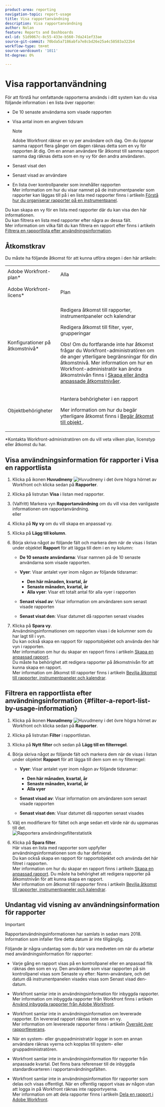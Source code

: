 ```yaml
---
product-area: reporting
navigation-topic: report-usage
title: Visa rapportanvändning
description: Visa rapportanvändning
author: Nolan
feature: Reports and Dashboards
exl-id: 51d9067c-8c55-433e-b560-7da241ef33ae
source-git-commit: 70bda5a7186abfa7e8cbd26e25a4c58583a322b4
workflow-type: tm+mt
source-wordcount: '1011'
ht-degree: 0%

---
```


# Visa rapportanvändning

<!--
<p data-mc-conditions="QuicksilverOrClassic.Draft mode">(NOTE: : *** DO NOT CHANGE, REMOVE, CHANGE LINK, RENAME THIS ARTICLE- IT IS LINKED TO THE PENDO GUIDE FOR THE MAIN REPORTS AREA***)</p>
-->

För att förstå hur omfattande rapporterna används i ditt system kan du visa följande information i en lista över rapporter:

* De 10 senaste användarna som visade rapporten
* Visa antal inom en angiven tidsram

  >[!NOTE]
  >
  >Adobe Workfront räknar en vy per användare och dag. Om du öppnar samma rapport flera gånger om dagen räknas detta som en vy för rapporten åt dig. Om en annan användare får åtkomst till samma rapport samma dag räknas detta som en ny vy för den andra användaren.

* Senast visat den
* Senast visad av användare
* En lista över kontrollpaneler som innehåller rapporten\
  Mer information om hur du visar namnet på de instrumentpaneler som rapporter kan läggas till på i en lista med rapporter finns i artikeln [Förstå hur du organiserar rapporter på en instrumentpanel](../../../reports-and-dashboards/reports/report-usage/understand-how-organize-reports-dashboard.md).

Du kan skapa en vy för en lista med rapporter där du kan visa den här informationen.\
Du kan filtrera en lista med rapporter efter några av dessa fält.\
Mer information om vilka fält du kan filtrera en rapport efter finns i artikeln [Filtrera en rapportlista efter användningsinformation](#filter-a-report-list-by-usage-information).

## Åtkomstkrav

Du måste ha följande åtkomst för att kunna utföra stegen i den här artikeln:

<table style="table-layout:auto"> 
 <col> 
 <col> 
 <tbody> 
  <tr> 
   <td role="rowheader">Adobe Workfront-plan*</td> 
   <td> <p>Alla</p> </td> 
  </tr> 
  <tr> 
   <td role="rowheader">Adobe Workfront-licens*</td> 
   <td> <p>Plan </p> </td> 
  </tr> 
  <tr> 
   <td role="rowheader">Konfigurationer på åtkomstnivå*</td> 
   <td> <p>Redigera åtkomst till rapporter, instrumentpaneler och kalendrar</p> <p>Redigera åtkomst till filter, vyer, grupperingar</p> <p>Obs! Om du fortfarande inte har åtkomst frågar du Workfront-administratören om de anger ytterligare begränsningar för din åtkomstnivå. Mer information om hur en Workfront-administratör kan ändra åtkomstnivån finns i <a href="../../../administration-and-setup/add-users/configure-and-grant-access/create-modify-access-levels.md" class="MCXref xref">Skapa eller ändra anpassade åtkomstnivåer</a>.</p> </td> 
  </tr> 
  <tr> 
   <td role="rowheader">Objektbehörigheter</td> 
   <td> <p>Hantera behörigheter i en rapport</p> <p>Mer information om hur du begär ytterligare åtkomst finns i <a href="../../../workfront-basics/grant-and-request-access-to-objects/request-access.md" class="MCXref xref">Begär åtkomst till objekt </a>.</p> </td> 
  </tr> 
 </tbody> 
</table>

&#42;Kontakta Workfront-administratören om du vill veta vilken plan, licenstyp eller åtkomst du har.

## Visa användningsinformation för rapporter i Visa en rapportlista

1. Klicka på ikonen **Huvudmeny** ![Huvudmeny](assets/main-menu-icon.png) i det övre högra hörnet av Workfront och klicka sedan på **Rapporter**.

1. Klicka på listrutan **Visa** i listan med rapporter.
1. (Valfritt) Markera vyn **Rapportanvändning** om du vill visa den vanligaste informationen om rapportanvändning.\
   eller

1. Klicka på **Ny vy** om du vill skapa en anpassad vy.
1. Klicka på **Lägg till kolumn**.
1. Börja skriva något av följande fält och markera dem när de visas i listan under objektet **Rapport** för att lägga till dem i en ny kolumn:

   * **De 10 senaste användarna**: Visar namnen på de 10 senaste användarna som visade rapporten.
   * **Vyer**: Visar antalet vyer inom någon av följande tidsramar:

      * **Den här månaden, kvartal, år**
      * **Senaste månaden, kvartal, år**
      * **Alla vyer**: Visar ett totalt antal för alla vyer i rapporten

   * **Senast visad av**: Visar information om användaren som senast visade rapporten
   * **Senast visat den**: Visar datumet då rapporten senast visades

1. Klicka på **Spara vy**.\
   Användningsinformationen om rapporten visas i de kolumner som du har lagt till i vyn.\
   Du kan också skapa en rapport för rapportobjektet och använda den här vyn i rapporten.\
   Mer information om hur du skapar en rapport finns i artikeln [Skapa en anpassad rapport](../../../reports-and-dashboards/reports/creating-and-managing-reports/create-custom-report.md).\
   Du måste ha behörighet att redigera rapporter på åtkomstnivån för att kunna skapa en rapport.\
   Mer information om åtkomst till rapporter finns i artikeln [Bevilja åtkomst till rapporter, instrumentpaneler och kalendrar](../../../administration-and-setup/add-users/configure-and-grant-access/grant-access-reports-dashboards-calendars.md).

## Filtrera en rapportlista efter användningsinformation {#filter-a-report-list-by-usage-information}

1. Klicka på ikonen **Huvudmeny** ![Huvudmeny](assets/main-menu-icon.png) i det övre högra hörnet av Workfront och klicka sedan på **Rapporter**.
1. Klicka på listrutan **Filter** i rapportlistan.
1. Klicka på **Nytt filter** och sedan på **Lägg till en filterregel**.
1. Börja skriva något av följande fält och markera dem när de visas i listan under objektet **Rapport** för att lägga till dem som en ny filterregel:

   * **Vyer**: Visar antalet vyer inom någon av följande tidsramar:

      * **Den här månaden, kvartal, år**
      * **Senaste månaden, kvartal, år**
      * **Alla vyer**

   * **Senast visad av**: Visar information om användaren som senast visade rapporten
   * **Senast visat den**: Visar datumet då rapporten senast visades

1. Välj en modifierare för fältet och ange sedan ett värde när du uppmanas till det.\
   ![Rapportera användningsfilterstatistik](assets/qs-report-usage-filter-statistics-350x150.png)

1. Klicka på **Spara filter**.\
   Här visas en lista med rapporter som uppfyller användningsinformationen som du har definierat.\
   Du kan också skapa en rapport för rapportobjektet och använda det här filtret i rapporten.\
   Mer information om hur du skapar en rapport finns i artikeln [Skapa en anpassad rapport](../../../reports-and-dashboards/reports/creating-and-managing-reports/create-custom-report.md). Du måste ha behörighet att redigera rapporter på åtkomstnivån för att kunna skapa en rapport.\
   Mer information om åtkomst till rapporter finns i artikeln [Bevilja åtkomst till rapporter, instrumentpaneler och kalendrar](../../../administration-and-setup/add-users/configure-and-grant-access/grant-access-reports-dashboards-calendars.md).

## Undantag vid visning av användningsinformation för rapporter

>[!IMPORTANT]
>
>Rapportanvändningsinformationen har samlats in sedan mars 2018. Information som infaller före detta datum är inte tillgänglig.

Följande är några undantag som du bör vara medveten om när du arbetar med användningsinformation för rapporter:

* Varje gång en rapport visas på en kontrollpanel eller en anpassad flik räknas den som en vy. Den användare som visar rapporten på sin kontrollpanel visas som Senaste vy efter: Namn-användare, och det datum då instrumentpanelen visades visas som Senast visad den-datum.
* Workfront samlar inte in användningsinformation för inbyggda rapporter.\
  Mer information om inbyggda rapporter från Workfront finns i artikeln [Använd inbyggda rapporter från Adobe Workfront](../../../reports-and-dashboards/reports/using-built-in-reports/use-workfront-built-in-reports.md).

* Workfront samlar inte in användningsinformation om levererade rapporter. En levererad rapport räknas inte som en vy.\
  Mer information om levererade rapporter finns i artikeln [Översikt över rapportleverans](../../../reports-and-dashboards/reports/creating-and-managing-reports/set-up-report-deliveries.md).

* När en system- eller gruppadministratör loggar in som en annan användare räknas vyerna och kopplas till system- eller gruppadministratören.
* Workfront samlar inte in användningsinformation för rapporter från anpassade kvartal. Det finns bara referenser till de inbyggda standardkvarteren i rapportanvändningsfälten.
* Workfront samlar inte in användningsinformation för rapporter som delas och visas offentligt. När en offentlig rapport visas av någon utan att logga in på Workfront räknas inte rapportvyerna.\
  Mer information om att dela rapporter finns i artikeln [Dela en rapport i Adobe Workfront](../../../reports-and-dashboards/reports/creating-and-managing-reports/share-report.md).
